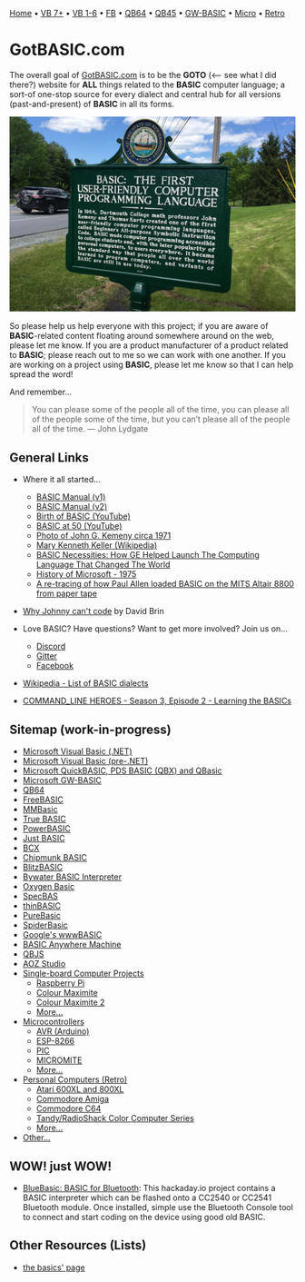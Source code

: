 [Home](https://gotbasic.com) • [VB 7+](vb.md) • [VB 1-6](vb6.md) • [FB](freebasic.md) • [QB64](qb64.md) • [QB45](qb.md) • [GW-BASIC](gw-basic.md) • [Micro](micro.md) • [Retro](retro.md)

# GotBASIC.com

The overall goal of [GotBASIC.com](https://gotBASIC.com) is to be the **GOTO** (<-- see what I did there?) website for __**ALL**__ things related to the **BASIC** computer language; a sort-of  one-stop source for every dialect and central hub for all versions (past-and-present) of **BASIC** in all its forms.

[![BASIC Historical Marker](images/historical_marker.jpg)](https://granitegeek.concordmonitor.com/2019/06/11/finally-a-historical-marker-that-talks-about-something-important/)

So please help us help everyone with this project; if you are aware of **BASIC**-related content floating around somewhere around on the web, please let me know.  If you are a product manufacturer of a product related to **BASIC**; please reach out to me so we can work with one another.  If you are working on a project using **BASIC**, please let me know so that I can help spread the word!

And remember...

> You can please some of the people all of the time, you can please all of the people some of the time, but you can’t please all of the people all of the time. ― John Lydgate

## General Links

  - Where it all started...
    - [BASIC Manual (v1)](https://www.dartmouth.edu/basicfifty/basicmanual_1964.pdf)
    - [BASIC Manual (v2)](http://www.bitsavers.org/pdf/dartmouth/BASIC_Oct64.pdf)
    - [Birth of BASIC (YouTube)](https://youtu.be/WYPNjSoDrqw)
    - [BASIC at 50 (YouTube)](https://youtu.be/gxo9LVIgOiI)
    - [Photo of John G. Kemeny circa 1971](https://www.facebook.com/photo.php?fbid=3231692710177167&set=gm.2801583449951637&type=3&eid=ARBtSSg1CovWA2io5tfAxHmmAPipYiSrENWlV7gpvv7y37WUdFsJ9hCG0VFfODJdf76_IVQ3k6fOEczC&ifg=1)
    - [Mary Kenneth Keller (Wikipedia)](https://en.wikipedia.org/wiki/Mary_Kenneth_Keller)
    - [BASIC Necessities: How GE Helped Launch The Computing Language That Changed The World](https://www.ge.com/reports/basic-necessities-how-ge-helped-launch-the-computing-language-that-changed-the-world/)
    - [History of Microsoft - 1975](https://youtu.be/BLaMbaVT22E)
    - [A re-tracing of how Paul Allen loaded BASIC on the MITS Altair 8800 from paper tape](https://youtu.be/2wEyqJnhec8)

- [Why Johnny can't code](https://www.salon.com/test2/2006/09/14/basic_2) by David Brin

- Love BASIC? Have questions?  Want to get more involved?  Join us on...
  - [Discord](https://discord.gg/V9U5dMRs)
  - [Gitter](https://gitter.im/GotBASIC/community)
  - [Facebook](https://www.facebook.com/groups/gotbasic)
- [Wikipedia - List of BASIC dialects](https://en.wikipedia.org/wiki/List_of_BASIC_dialects)
- [COMMAND_LINE HEROES - Season 3, Episode 2 - Learning the BASICs](https://www.redhat.com/en/command-line-heroes/season-3/learning-the-basics)  

## Sitemap (work-in-progress)

- [Microsoft Visual Basic (.NET)](vb.md)
- [Microsoft Visual Basic (pre-.NET)](vb6.md)
- [Microsoft QuickBASIC, PDS BASIC (QBX) and QBasic](qb.md)
- [Microsoft GW-BASIC](gw-basic.md)
- [QB64](qb64.md)
- [FreeBASIC](freebasic.md)
- [MMBasic](mmbasic.md)
- [True BASIC](truebasic.md)
- [PowerBASIC](powerbasic.md)
- [Just BASIC](justbasic.md)
- [BCX](bcx.md)
- [Chipmunk BASIC](chipmunk.md)
- [BlitzBASIC](blitz.md)
- [Bywater BASIC Interpreter](bywater.md)
- [Oxygen Basic](oxygen.md)
- [SpecBAS](specbas.md)
- [thinBASIC](thinbasic.md)
- [PureBasic](purebasic.md)
- [SpiderBasic](spiderbasic.md)
- [Google's wwwBASIC](wwwbasic.md)
- [BASIC Anywhere Machine](bam.md)
- [QBJS](qbjs.md)
- [AOZ Studio](aozstudio.md)
- [Single-board Computer Projects](singleboard.md)
  - [Raspberry Pi](pi.md)
  - [Colour Maximite](cmm1.md)
  - [Colour Maximite 2](cmm2.md)
  - [More...](singleboard.md)
- [Microcontrollers](micro.md)
  - [AVR (Arduino)](avr.md)
  - [ESP-8266](esp.md)
  - [PIC](pic.md)
  - [MICROMITE](micromite.md)
  - [More...](micro.md)
- [Personal Computers (Retro)](retro.md)
  - [Atari 600XL and 800XL](atari.md)
  - [Commodore Amiga](amiga.md)
  - [Commodore C64](c64.md)
  - [Tandy/RadioShack Color Computer Series](coco.md)
  - [More...](retro.md)
- [Other...](other.md)

## WOW! just WOW!

- [BlueBasic: BASIC for Bluetooth](https://hackaday.io/project/2386-bluebasic-basic-for-bluetooth): This hackaday.io project contains a BASIC interpreter which can be flashed onto a CC2540 or CC2541 Bluetooth module. Once installed, simple use the Bluetooth Console tool to connect and start coding on the device using good old BASIC.

## Other Resources (Lists)

- [the basics' page](http://basic.mindteq.com/)
